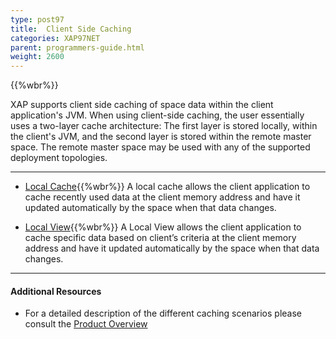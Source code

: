 ```yaml
---
type: post97
title:  Client Side Caching
categories: XAP97NET
parent: programmers-guide.html
weight: 2600
---
```


{{%wbr%}}

XAP supports client side caching of space data within the client application's JVM. When using client-side caching, the user essentially uses a two-layer cache architecture: The first layer is stored locally, within the client's JVM, and the second layer is stored within the remote master space. The remote master space may be used with any of the supported deployment topologies.


<hr/>



- [Local Cache](./local-cache.html){{%wbr%}}
A local cache allows the client application to cache recently used data at the client memory address and have it updated automatically by the space when that data changes.

- [Local View](./local-view.html){{%wbr%}}
A Local View allows the client application to cache specific data based on client’s criteria at the client memory address and have it updated automatically by the space when that data changes.



<hr/>

#### Additional Resources

- For a detailed description of the different caching scenarios please consult the [Product Overview](/product_overview/caching-scenarios.html)





